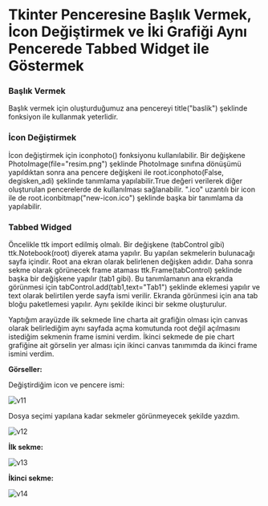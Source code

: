 # Tkinter Penceresine Başlık Vermek, İcon Değiştirmek ve İki Grafiği Aynı Pencerede Tabbed Widget ile Göstermek

### Başlık Vermek

Başlık vermek için oluşturduğumuz ana pencereyi title("baslik") şeklinde fonksiyon ile kullanmak yeterlidir.

### İcon Değiştirmek 

İcon değiştirmek için iconphoto() fonksiyonu kullanılabilir. Bir değişkene PhotoImage(file="resim.png") şeklinde PhotoImage sınıfına dönüşümü yapıldıktan sonra ana pencere değişkeni ile root.iconphoto(False, degisken_adi) şeklinde tanımlama yapılabilir.True değeri verilerek diğer oluşturulan pencerelerde de kullanılması sağlanabilir. ".ico" uzantılı bir icon ile de root.iconbitmap("new-icon.ico") şeklinde başka bir tanımlama da yapılabilir.

### Tabbed Widged

Öncelikle ttk import edilmiş olmalı. Bir değişkene (tabControl gibi) ttk.Notebook(root) diyerek atama yapılır. Bu yapılan sekmelerin bulunacağı sayfa içindir. Root ana ekran olarak belirlenen değişken adıdır. Daha sonra sekme olarak görünecek frame ataması ttk.Frame(tabControl) şeklinde başka bir değişkene yapılır (tab1 gibi). Bu tanımlamanın ana ekranda görünmesi için tabControl.add(tab1,text="Tab1") şeklinde eklemesi yapılır ve text olarak belirtilen yerde sayfa ismi verilir. Ekranda görünmesi için ana tab bloğu paketlemesi yapılır. Aynı şekilde ikinci bir sekme oluşturulur. 

Yaptığım arayüzde ilk sekmede line charta ait grafiğin olması için canvas olarak belirlediğim aynı sayfada açma komutunda root değil açılmasını istediğim sekmenin frame ismini verdim. İkinci sekmede de pie chart grafiğine ait görselin yer alması için ikinci canvas tanımımda da  ikinci frame ismini verdim.

**Görseller:**

Değiştirdiğim icon ve pencere ismi:

![v11](https://user-images.githubusercontent.com/66912242/133090358-3c8677c6-37f2-49dd-8fe7-ddb0ee3ef75f.PNG)

Dosya seçimi yapılana kadar sekmeler görünmeyecek şekilde yazdım.

![v12](https://user-images.githubusercontent.com/66912242/133090566-fcb3669f-3f53-49c5-8f16-cfe70ece821b.PNG)

**İlk sekme:**


![v13](https://user-images.githubusercontent.com/66912242/133090631-53e89d7a-637e-4e64-9709-b3835a1acec5.PNG)

**İkinci sekme:**


![v14](https://user-images.githubusercontent.com/66912242/133091050-168a19a5-09b0-45a3-8932-d48c18e8faa6.PNG)

